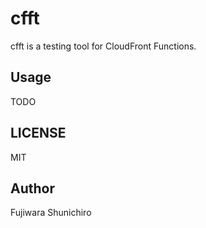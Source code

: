 # cfft

cfft is a testing tool for CloudFront Functions.

## Usage

TODO

## LICENSE

MIT

## Author

Fujiwara Shunichiro
